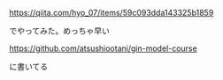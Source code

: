 https://qiita.com/hyo_07/items/59c093dda143325b1859

でやってみた。めっちゃ早い


https://github.com/atsushiootani/gin-model-course

に書いてる
